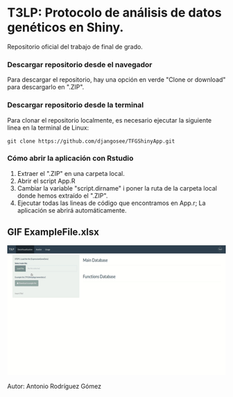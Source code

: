 # T3LP: Protocolo de análisis de datos genéticos en Shiny.

Repositorio oficial del trabajo de final de grado.

### Descargar repositorio desde el navegador
Para descargar el repositorio, hay una opción en verde "Clone or download" para descargarlo en ".ZIP".

### Descargar repositorio desde la terminal
Para clonar el repositorio localmente, es necesario ejecutar la siguiente linea en la terminal de Linux:

```
git clone https://github.com/djangosee/TFGShinyApp.git
```
### Cómo abrir la aplicación con Rstudio

1. Extraer el ".ZIP" en una carpeta local.
2. Abrir el script App.R
3. Cambiar la variable "script.dirname" i poner la ruta de la carpeta local donde hemos extraído el ".ZIP".
4. Ejecutar todas las lineas de código que encontramos en App.r; La aplicación se abrirá automáticamente.

## GIF **ExampleFile.xlsx**

<img src="GifReactionj.gif" width="600" height="300" />

Autor: Antonio Rodríguez Gómez
